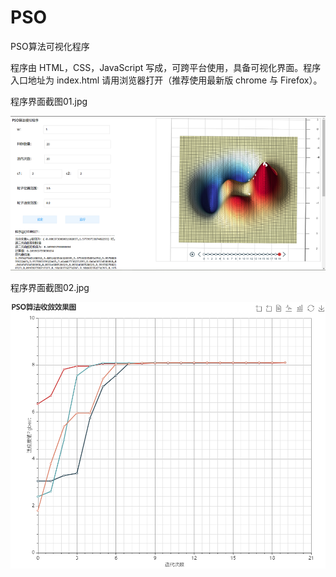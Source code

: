 # PSO

PSO算法可视化程序

程序由 HTML，CSS，JavaScript 写成，可跨平台使用，具备可视化界面。程序入口地址为 index.html 请用浏览器打开（推荐使用最新版 chrome 与 Firefox）。

程序界面截图01.jpg

![程序界面1](https://raw.githubusercontent.com/guohaomeng/PSO/master/img/01.jpg)

程序界面截图02.jpg

![程序界面2](https://raw.githubusercontent.com/guohaomeng/PSO/master/img/02.jpg)
